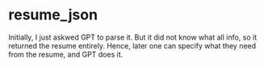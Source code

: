 # resume_json

Initially, I just askwed GPT to parse it. But it did not know what all info, so it returned the resume entirely. Hence, later one can specify what they need from the resume, and GPT does it.
